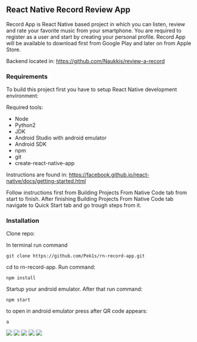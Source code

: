 ## React Native Record Review App

Record App is React Native based project in which you can listen, review and rate your favorite music from your smartphone. You are required to register as a user and start by creating your personal profile. Record App will be available to download first from Google Play and later on from Apple Store. 

Backend located in:
https://github.com/Naukkis/review-a-record

### Requirements

To build this project first you have to setup React Native development environment:

Required tools:
* Node
* Python2
* JDK
* Android Studio with android emulator
* Android SDK
* npm
* git
* create-react-native-app

Instructions are found in:
https://facebook.github.io/react-native/docs/getting-started.html

Follow instructions first from Building Projects From Native Code tab from start to finish.
After finishing Building Projects From Native Code tab navigate to Quick Start tab and go trough steps from it.

### Installation

Clone repo:

In terminal run command
```
git clone https://github.com/Pek1s/rn-record-app.git
```
cd to rn-record-app. Run command:
```
npm install
```
Startup your android emulator. After that run command:
```
npm start
```
to open in android emulator press after QR code appears:
```
a
```
<img src="http://users.metropolia.fi/~villenau/rn/loginpage.png"/>
<img src="http://users.metropolia.fi/~villenau/rn/register.png"/>
<img src="http://users.metropolia.fi/~villenau/rn/search.png"/>
<img src="http://users.metropolia.fi/~villenau/rn/write_review.png"/>
<img src="http://users.metropolia.fi/~villenau/rn/reviews.png"/>
